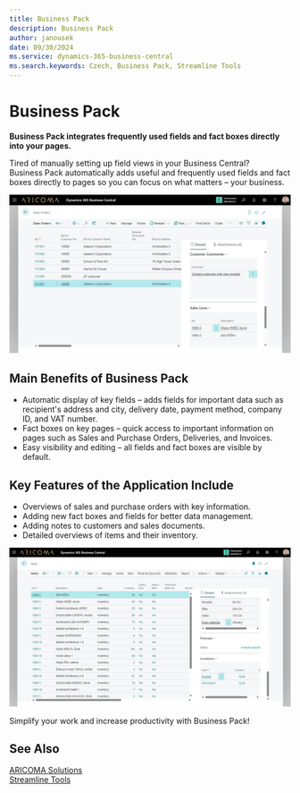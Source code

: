 ```yaml
---
title: Business Pack
description: Business Pack
author: janousek
date: 09/30/2024
ms.service: dynamics-365-business-central
ms.search.keywords: Czech, Business Pack, Streamline Tools
---
```


# Business Pack

**Business Pack integrates frequently used fields and fact boxes directly into your pages.**

Tired of manually setting up field views in your Business Central?  
Business Pack automatically adds useful and frequently used fields and fact boxes directly to pages so you can focus on what matters – your business.  

![Sales Orders](media/SalesPack1_1280x720.png)

## Main Benefits of Business Pack

- Automatic display of key fields – adds fields for important data such as recipient's address and city, delivery date, payment method, company ID, and VAT number.
- Fact boxes on key pages – quick access to important information on pages such as Sales and Purchase Orders, Deliveries, and Invoices.
- Easy visibility and editing – all fields and fact boxes are visible by default.

## Key Features of the Application Include

- Overviews of sales and purchase orders with key information.
- Adding new fact boxes and fields for better data management.
- Adding notes to customers and sales documents.
- Detailed overviews of items and their inventory.

![Item Overview](media/SalesPack4_1280x720.png)

Simplify your work and increase productivity with Business Pack!  

## See Also
[ARICOMA Solutions](../index.md)  
[Streamline Tools](../StreamlineTools/streamlinetools.md)
